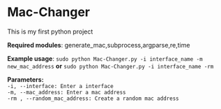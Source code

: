 # Mac-Changer 

This is my first python project

**Required modules**: generate_mac,subprocess,argparse,re,time

**Example usage**: `sudo python Mac-Changer.py -i interface_name -m new_mac_address` **or** `sudo python Mac-Changer.py -i interface_name -rm`

**Parameters:**<br>
`-i, --interface: Enter a interface`<br>
`-m, --mac_address: Enter a mac address`<br>
`-rm , --random_mac_address: Create a random mac address`<br>
